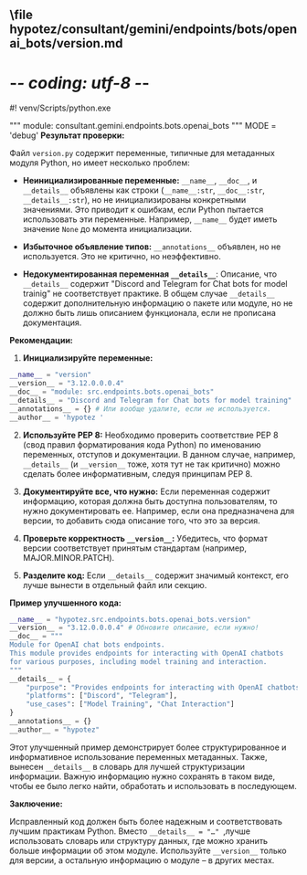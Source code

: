 ## \file hypotez/consultant/gemini/endpoints/bots/openai_bots/version.md
# -*- coding: utf-8 -*-
#! venv/Scripts/python.exe

""" module: consultant.gemini.endpoints.bots.openai_bots """
MODE = 'debug'
**Результат проверки:**

Файл `version.py` содержит переменные, типичные для метаданных модуля Python, но имеет несколько проблем:

* **Неинициализированные переменные:** `__name__`, `__doc__`, и `__details__` объявлены как строки (`__name__:str`, `__doc__:str`, `__details__:str`), но не инициализированы конкретными значениями. Это приводит к ошибкам, если Python пытается использовать эти переменные.  Например,  `__name__` будет иметь значение `None` до момента инициализации.

* **Избыточное объявление типов:** `__annotations__` объявлен, но не используется. Это не критично, но неэффективно.

* **Недокументированная переменная `__details__`**:  Описание, что `__details__` содержит "Discord and Telegram for Chat bots for model trainig" не соответствует практике.  В общем случае  `__details__` содержит дополнительную информацию о пакете или модуле, но не должно быть лишь описанием функционала, если не прописана документация.


**Рекомендации:**

1. **Инициализируйте переменные:**

```python
__name__ = "version"
__version__ = "3.12.0.0.0.4"
__doc__ = "module: src.endpoints.bots.openai_bots"
__details__ = "Discord and Telegram for Chat bots for model training"
__annotations__ = {} # Или вообще удалите, если не используется.
__author__ = 'hypotez '
```

2. **Используйте PEP 8:**  Необходимо проверить соответствие PEP 8 (свод правил форматирования кода Python) по именованию переменных, отступов и документации.  В данном случае, например, `__details__` (и `__version__` тоже, хотя тут не так критично) можно сделать более информативным, следуя принципам PEP 8.

3. **Документируйте все, что нужно:** Если переменная содержит информацию, которая должна быть доступна пользователям, то нужно документировать ее. Например, если она предназначена для версии, то добавить сюда описание того, что это за версия.

4. **Проверьте корректность `__version__`:**  Убедитесь, что формат версии соответствует принятым стандартам (например, MAJOR.MINOR.PATCH).

5. **Разделите код:** Если `__details__` содержит значимый контекст, его лучше вынести в отдельный файл или секцию.


**Пример улучшенного кода:**

```python
__name__ = "hypotez.src.endpoints.bots.openai_bots.version"
__version__ = "3.12.0.0.0.4" # Обновите описание, если нужно!
__doc__ = """
Module for OpenAI chat bots endpoints.
This module provides endpoints for interacting with OpenAI chatbots
for various purposes, including model training and interaction.
"""
__details__ = {
    "purpose": "Provides endpoints for interacting with OpenAI chatbots.",
    "platforms": ["Discord", "Telegram"],
    "use_cases": ["Model Training", "Chat Interaction"]
}
__annotations__ = {}
__author__ = "hypotez"
```

Этот улучшенный пример демонстрирует более структурированное и информативное использование переменных метаданных.  Также, вынесен `__details__` в словарь для лучшей структуризации информации.  Важную информацию нужно сохранять в таком виде, чтобы ее было легко найти, обработать и использовать в последующем.


**Заключение:**

Исправленный код должен быть более надежным и соответствовать лучшим практикам Python.  Вместо `__details__ = "…" `,лучше использовать словарь или структуру данных, где можно хранить больше информации об этом модуле.  Используйте `__version__` только для версии, а остальную информацию о модуле – в других местах.
